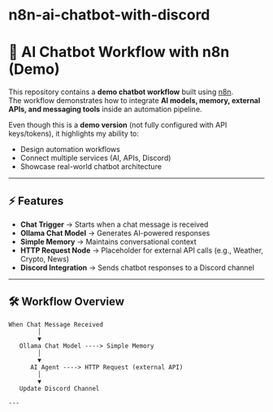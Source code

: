 # n8n-ai-chatbot-with-discord

# 🤖 AI Chatbot Workflow with n8n (Demo)

This repository contains a **demo chatbot workflow** built using [n8n](https://n8n.io/).  
The workflow demonstrates how to integrate **AI models, memory, external APIs, and messaging tools** inside an automation pipeline.  

Even though this is a **demo version** (not fully configured with API keys/tokens), it highlights my ability to:  
- Design automation workflows  
- Connect multiple services (AI, APIs, Discord)  
- Showcase real-world chatbot architecture  

---

## ⚡ Features
- **Chat Trigger** → Starts when a chat message is received  
- **Ollama Chat Model** → Generates AI-powered responses  
- **Simple Memory** → Maintains conversational context  
- **HTTP Request Node** → Placeholder for external API calls (e.g., Weather, Crypto, News)  
- **Discord Integration** → Sends chatbot responses to a Discord channel  

---

## 🛠 Workflow Overview

```plaintext
When Chat Message Received
        │
        ▼
   Ollama Chat Model ----> Simple Memory
        │
        ▼
      AI Agent ----> HTTP Request (external API)
        │
        ▼
   Update Discord Channel

---
 
